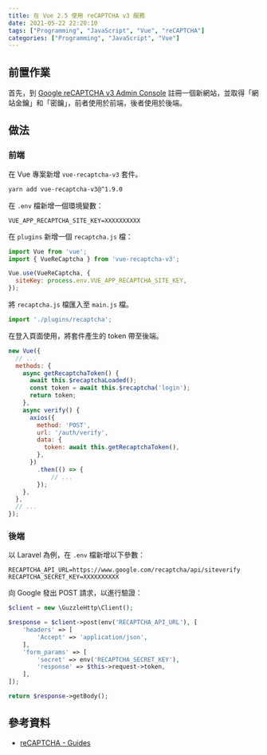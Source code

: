 ```yaml
---
title: 在 Vue 2.5 使用 reCAPTCHA v3 服務
date: 2021-05-22 22:20:10
tags: ["Programming", "JavaScript", "Vue", "reCAPTCHA"]
categories: ["Programming", "JavaScript", "Vue"]
---
```


## 前置作業

首先，到 [Google reCAPTCHA v3 Admin Console](https://www.google.com/recaptcha/admin/create) 註冊一個新網站，並取得「網站金鑰」和「密鑰」，前者使用於前端，後者使用於後端。

## 做法

### 前端

在 Vue 專案新增 `vue-recaptcha-v3` 套件。

```bash
yarn add vue-recaptcha-v3@^1.9.0
```

在 `.env` 檔新增一個環境變數：

```env
VUE_APP_RECAPTCHA_SITE_KEY=XXXXXXXXXX
```

在 `plugins` 新增一個 `recaptcha.js` 檔：

```js
import Vue from 'vue';
import { VueReCaptcha } from 'vue-recaptcha-v3';

Vue.use(VueReCaptcha, {
  siteKey: process.env.VUE_APP_RECAPTCHA_SITE_KEY,
});
```

將 `recaptcha.js` 檔匯入至 `main.js` 檔。

```js
import './plugins/recaptcha';
```

在登入頁面使用，將套件產生的 token 帶至後端。

```js
new Vue({
  // ...
  methods: {
    async getRecaptchaToken() {
      await this.$recaptchaLoaded();
      const token = await this.$recaptcha('login');
      return token;
    },
    async verify() {
      axios({
        method: 'POST',
        url: '/auth/verify',
        data: {
          token: await this.getRecaptchaToken(),
        },
      })
        .then(() => {
            // ...
        });
    },
  },
  // ...
});
```

### 後端

以 Laravel 為例，在 `.env` 檔新增以下參數：

```env
RECAPTCHA_API_URL=https://www.google.com/recaptcha/api/siteverify
RECAPTCHA_SECRET_KEY=XXXXXXXXXX
```

向 Google 發出 POST 請求，以進行驗證：

```php
$client = new \GuzzleHttp\Client();

$response = $client->post(env('RECAPTCHA_API_URL'), [
    'headers' => [
        'Accept' => 'application/json',
    ],
    'form_params' => [
        'secret' => env('RECAPTCHA_SECRET_KEY'),
        'response' => $this->request->token,
    ],
]);

return $response->getBody();
```

## 參考資料

- [reCAPTCHA - Guides](https://developers.google.com/recaptcha/intro)

